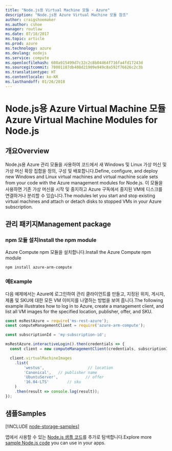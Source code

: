 ```yaml
---
title: "Node.js용 Virtual Machine 모듈 - Azure"
description: "Node.js용 Azure Virtual Machine 모듈 참조"
author: craigshoemaker
ms.author: cshoe
manager: routlaw
ms.date: 07/18/2017
ms.topic: article
ms.prod: azure
ms.technology: azure
ms.devlang: nodejs
ms.service: compute
ms.openlocfilehash: 608a915499d7c32c2c8b04464f716fa4fd17243d
ms.sourcegitcommit: 78001187db408d21909e949c8a592f76626c2c3b
ms.translationtype: HT
ms.contentlocale: ko-KR
ms.lasthandoff: 01/26/2018
---
```

# <a name="azure-virtual-machine-modules-for-nodejs"></a><span data-ttu-id="03f3b-103">Node.js용 Azure Virtual Machine 모듈</span><span class="sxs-lookup"><span data-stu-id="03f3b-103">Azure Virtual Machine Modules for Node.js</span></span>

## <a name="overview"></a><span data-ttu-id="03f3b-104">개요</span><span class="sxs-lookup"><span data-stu-id="03f3b-104">Overview</span></span>

<span data-ttu-id="03f3b-105">Node.js용 Azure 관리 모듈을 사용하여 코드에서 새 Windows 및 Linux 가상 머신 및 가상 머신 확장 집합을 정의, 구성 및 배포합니다.</span><span class="sxs-lookup"><span data-stu-id="03f3b-105">Define, configure, and deploy new Windows and Linux virtual machines and virtual machine scale sets from your code with the Azure management modules for Node.js.</span></span> <span data-ttu-id="03f3b-106">이 모듈을 사용하면 기존 가상 머신을 시작 및 중지하고 Azure 구독에서 중지된 VM에 디스크를 연결하거나 분리할 수 있습니다.</span><span class="sxs-lookup"><span data-stu-id="03f3b-106">The modules let you start and stop existing virtual machines and attach or detach disks to stopped VMs in your Azure subscription.</span></span>

## <a name="management-package"></a><span data-ttu-id="03f3b-107">관리 패키지</span><span class="sxs-lookup"><span data-stu-id="03f3b-107">Management package</span></span>

### <a name="install-the-npm-module"></a><span data-ttu-id="03f3b-108">npm 모듈 설치</span><span class="sxs-lookup"><span data-stu-id="03f3b-108">Install the npm module</span></span>

<span data-ttu-id="03f3b-109">Azure Compute npm 모듈을 설치합니다.</span><span class="sxs-lookup"><span data-stu-id="03f3b-109">Install the Azure Compute npm module</span></span>

```bash
npm install azure-arm-compute
```   

### <a name="example"></a><span data-ttu-id="03f3b-110">예</span><span class="sxs-lookup"><span data-stu-id="03f3b-110">Example</span></span>

<span data-ttu-id="03f3b-111">다음 예제에서는 Azure에 로그인하여 관리 클라이언트를 만들고, 지정된 위치, 게시자, 제품 및 SKU에 대한 모든 VM 이미지를 나열하는 방법을 보여 줍니다.</span><span class="sxs-lookup"><span data-stu-id="03f3b-111">The following example illustrates how to log in to Azure, create a management client, and list all VM images for the specified location, publisher, offer, and SKU.</span></span>

```javascript
const msRestAzure = require('ms-rest-azure');
const computeManagementClient = require('azure-arm-compute');

const subscriptionId = 'my-subscription-id';

msRestAzure.interactiveLogin().then(credentials => {
  const client = new computeManagementClient(credentials, subscriptionId);

  client.virtualMachineImages
    .list(
        'westus',                   // location
        'Canonical',   // publisher name
        'UbuntuServer',            // offer
        '16.04-LTS'        // sku
    )
    .then(result => console.log(result));
});
```

## <a name="samples"></a><span data-ttu-id="03f3b-112">샘플</span><span class="sxs-lookup"><span data-stu-id="03f3b-112">Samples</span></span>

[!INCLUDE [node-storage-samples](../docs-ref-conceptual/includes/virtualmachines-samples.md)]

<span data-ttu-id="03f3b-113">앱에서 사용할 수 있는 [Node.js 샘플 코드](https://azure.microsoft.com/resources/samples/?platform=nodejs)를 추가로 탐색합니다.</span><span class="sxs-lookup"><span data-stu-id="03f3b-113">Explore more [sample Node.js code](https://azure.microsoft.com/resources/samples/?platform=nodejs) you can use in your apps.</span></span>
